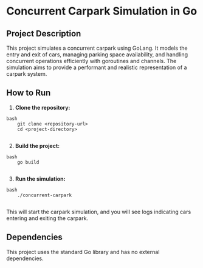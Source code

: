 # Concurrent Carpark Simulation in Go

## Project Description

This project simulates a concurrent carpark using GoLang. It models the entry and exit of cars, managing parking space availability, and handling concurrent operations efficiently with goroutines and channels. The simulation aims to provide a performant and realistic representation of a carpark system.

## How to Run

1.  **Clone the repository:**
```
bash
    git clone <repository-url>
    cd <project-directory>
    
```
2.  **Build the project:**
```
bash
    go build
    
```
3.  **Run the simulation:**
```
bash
    ./concurrent-carpark
    
```
This will start the carpark simulation, and you will see logs indicating cars entering and exiting the carpark.

## Dependencies

This project uses the standard Go library and has no external dependencies.
